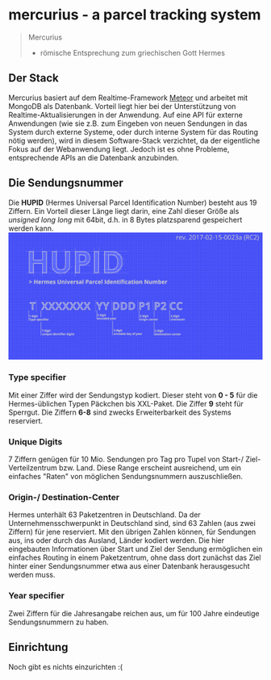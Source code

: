 # mercurius - a parcel tracking system

> Mercurius
> - römische Entsprechung zum griechischen Gott Hermes

## Der Stack
Mercurius basiert auf dem Realtime-Framework [Meteor](https://www.meteor.com/) und arbeitet mit MongoDB als Datenbank. Vorteil liegt hier bei der Unterstützung von Realtime-Aktualisierungen in der Anwendung. Auf eine API für externe Anwendungen (wie sie z.B. zum Eingeben von neuen Sendungen in das System durch externe Systeme, oder durch interne System für das Routing nötig werden), wird in diesem Software-Stack verzichtet, da der eigentliche Fokus auf der Webanwendung liegt. Jedoch ist es ohne Probleme, entsprechende APIs an die Datenbank anzubinden.

## Die Sendungsnummer
Die **HUPID** (Hermes Universal Parcel Identification Number) besteht aus 19 Ziffern. Ein Vorteil dieser Länge liegt darin, eine Zahl dieser Größe als *unsigned long long* mit 64bit, d.h. in 8 Bytes platzsparend gespeichert werden kann.
![HUPID Blueprint](/blueprints/hupid_blueprint.png)

### Type specifier
Mit einer Ziffer wird der Sendungstyp kodiert. Dieser steht von **0 - 5** für die Hermes-üblichen Typen Päckchen bis XXL-Paket. Die Ziffer **9** steht für Sperrgut. Die Ziffern **6-8** sind zwecks Erweiterbarkeit des Systems reserviert.

### Unique Digits
7 Ziffern genügen für 10 Mio. Sendungen pro Tag pro Tupel von Start-/ Ziel-Verteilzentrum bzw. Land. Diese Range erscheint ausreichend, um ein einfaches "Raten" von möglichen Sendungsnummern auszuschließen.

### Origin-/ Destination-Center
Hermes unterhält 63 Paketzentren in Deutschland. Da der Unternehmensschwerpunkt in Deutschland sind, sind 63 Zahlen (aus zwei Ziffern) für jene reserviert. Mit den übrigen Zahlen können, für Sendungen aus, ins oder durch das Ausland, Länder kodiert werden. Die hier eingebauten Informationen über Start und Ziel der Sendung ermöglichen ein einfaches Routing in einem Paketzentrum, ohne dass dort zunächst das Ziel hinter einer Sendungsnummer etwa aus einer Datenbank herausgesucht werden muss.

### Year specifier
Zwei Ziffern für die Jahresangabe reichen aus, um für 100 Jahre eindeutige Sendungsnummern zu haben.

## Einrichtung

Noch gibt es nichts einzurichten :(
